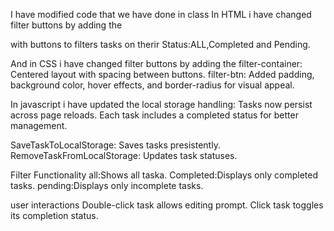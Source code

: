 I have modified code that we have done in class 
In HTML i have changed filter buttons by adding the <div> with buttons to filters tasks on therir 
Status:ALL,Completed and Pending.

And in CSS i have changed filter buttons by adding the filter-container: Centered layout with
spacing between buttons. 
filter-btn: Added padding, background color, hover effects, and border-radius for visual appeal.

In javascript i have updated the local storage handling: Tasks now persist across page reloads.
Each task includes a completed status for better management.

SaveTaskToLocalStorage: Saves tasks presistently.
RemoveTaskFromLocalStorage: Updates task statuses.

Filter Functionality
all:Shows all taska.
Completed:Displays only completed tasks.
pending:Displays only incomplete tasks.

user interactions
Double-click task allows editing prompt.
Click task toggles its completion status.
